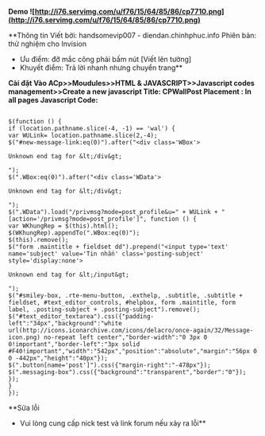 **Demo
![http://i76.servimg.com/u/f76/15/64/85/86/cp7710.png](http://i76.servimg.com/u/f76/15/64/85/86/cp7710.png)**

**Thông tin
Viết bởi: handsomevip007 - diendan.chinhphuc.info
Phiên bản: thử nghiệm cho Invision
- Ưu điểm: đỡ mắc công phải bấm nút [Viết lên tường]
- Khuyết điểm: Trả lời nhanh nhưng chuyển trang**

**Cài đặt
Vào ACp>>Moudules>>HTML & JAVASCRIPT>>Javascript codes management>>Create a new javascript
Title: CPWallPost
Placement : In all pages
Javascript Code:**


```

$(function () {
if (location.pathname.slice(-4, -1) == 'wal') {
var WULink= location.pathname.slice(2,-4);
$("#new-message-link:eq(0)").after("<div class='WBox'>

Unknown end tag for &lt;/div&gt;

");
$(".WBox:eq(0)").after("<div class='WData'>

Unknown end tag for &lt;/div&gt;

");
$(".WData").load("/privmsg?mode=post_profile&u=" + WULink + " [action='/privmsg?mode=post_profile']", function () {
var WKhungRep = $(this).html();
$(WKhungRep).appendTo(".WBox:eq(0)");
$(this).remove();
$("form .maintitle + fieldset dd").prepend("<input type='text' name='subject' value='Tin nhắn' class='posting-subject' style='display:none'>

Unknown end tag for &lt;/input&gt;

");
$("#smiley-box, .rte-menu-button, .exthelp, .subtitle, .subtitle + fieldset, #text_editor_controls, #helpbox, form .maintitle, form label, .posting-subject + .posting-subject").remove();
$("#text_editor_textarea").css({"padding-left":"34px","background":"white url(http://icons.iconarchive.com/icons/delacro/once-again/32/Message-icon.png) no-repeat left center","border-width":"0 3px 0 0!important","border-left":"3px solid #F40!important","width":"542px","position":"absolute","margin":"56px 0 0 -442px","height":"40px"});
$(".button[name='post']").css({"margin-right":"-478px"});
$(".messaging-box").css({"background":"transparent","border":"0"});
});
}
});

```

**Sửa lỗi
- Vui lòng cung cấp nick test và link forum nếu xảy ra lỗi**

